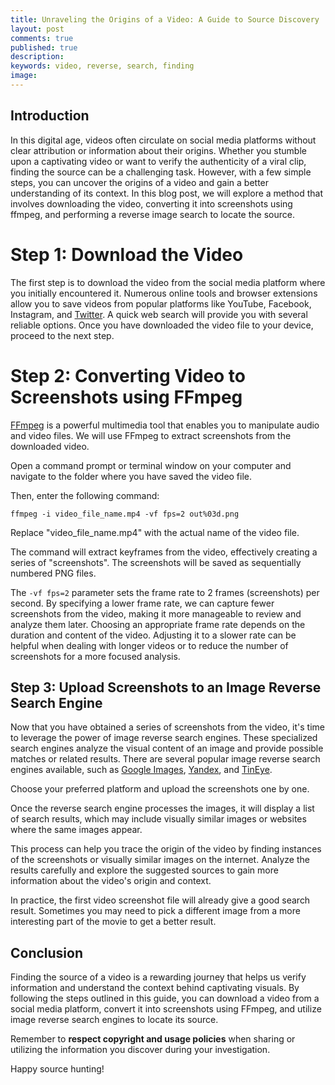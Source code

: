 ```yaml
---
title: Unraveling the Origins of a Video: A Guide to Source Discovery
layout: post
comments: true
published: true
description:
keywords: video, reverse, search, finding
image: 
---
```


## Introduction

In this digital age, videos often circulate on social media platforms without 
clear attribution or information about their origins. Whether you stumble upon 
a captivating video or want to verify the authenticity of a viral clip, 
finding the source can be a challenging task. 
However, with a few simple steps, you can uncover the origins of a video 
and gain a better understanding of its context. In this blog post, 
we will explore a method that involves downloading the video, 
converting it into screenshots using ffmpeg, and performing 
a reverse image search to locate the source.

# Step 1: Download the Video

The first step is to download the video from the social media platform 
where you initially encountered it. Numerous online tools and 
browser extensions allow you to save videos from popular platforms like 
YouTube, Facebook, Instagram, and [Twitter](https://www.google.com/search?q=twitter+video+downloader). 
A quick web search will provide you with several reliable options. 
Once you have downloaded the video file to your device, proceed to the next step.

# Step 2: Converting Video to Screenshots using FFmpeg

[FFmpeg](https://ffmpeg.org/) is a powerful multimedia tool that enables you
to manipulate audio and video files. We will use FFmpeg to extract screenshots 
from the downloaded video. 

Open a command prompt or terminal window on your computer and navigate 
to the folder where you have saved the video file. 

Then, enter the following command:

```
ffmpeg -i video_file_name.mp4 -vf fps=2 out%03d.png
```

Replace "video_file_name.mp4" with the actual name of the video file.

The command will extract keyframes from the video, 
effectively creating a series of "screenshots". 
The screenshots will be saved as sequentially numbered PNG files.

The `-vf fps=2` parameter sets the frame rate to 2 frames (screenshots) per second. 
By specifying a lower frame rate, we can capture fewer screenshots from the video, 
making it more manageable to review and analyze them later. 
Choosing an appropriate frame rate depends on the duration and content of the video. 
Adjusting it to a slower rate can be helpful when dealing with longer 
videos or to reduce the number of screenshots for a more focused analysis.

## Step 3: Upload Screenshots to an Image Reverse Search Engine

Now that you have obtained a series of screenshots from the video, 
it's time to leverage the power of image reverse search engines. 
These specialized search engines analyze the visual content of an 
image and provide possible matches or related results. 
There are several popular image reverse search engines available, 
such as [Google Images](https://images.google.com/), 
[Yandex](https://yandex.com/images/), and
[TinEye](https://tineye.com/).

Choose your preferred platform and upload the screenshots one by one.

Once the reverse search engine processes the images, 
it will display a list of search results, 
which may include visually similar images or websites 
where the same images appear. 

This process can help you trace the origin of the video by finding 
instances of the screenshots or visually similar images on the internet. 
Analyze the results carefully and explore the suggested sources 
to gain more information about the video's origin and context.

In practice, the first video screenshot file will already give a good search result.
Sometimes you may need to pick a different image from a more interesting part
of the movie to get a better result.

## Conclusion

Finding the source of a video is a rewarding journey that helps us 
verify information and understand the context behind captivating visuals. 
By following the steps outlined in this guide, 
you can download a video from a social media platform, 
convert it into screenshots using FFmpeg, 
and utilize image reverse search engines to locate its source. 

Remember to **respect copyright and usage policies** when sharing 
or utilizing the information you discover during your investigation. 

Happy source hunting!